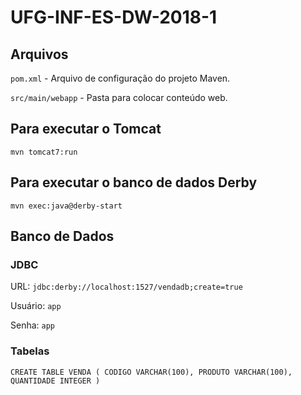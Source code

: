# UFG-INF-ES-DW-2018-1

## Arquivos

`pom.xml` - Arquivo de configuração do projeto Maven.

`src/main/webapp` - Pasta para colocar conteúdo web.

## Para executar o Tomcat

`mvn tomcat7:run`

## Para executar o banco de dados Derby

`mvn exec:java@derby-start`

## Banco de Dados

### JDBC

URL: `jdbc:derby://localhost:1527/vendadb;create=true`

Usuário: `app`

Senha: `app`

### Tabelas

`
CREATE TABLE VENDA (
  CODIGO VARCHAR(100),
  PRODUTO VARCHAR(100),
  QUANTIDADE INTEGER
)
`